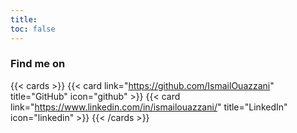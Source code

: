 ```yaml
---
title: 
toc: false
---
```



### Find me on
{{< cards >}}
  {{< card link="https://github.com/IsmailOuazzani" title="GitHub" icon="github" >}}
  {{< card link="https://www.linkedin.com/in/ismailouazzani/" title="LinkedIn" icon="linkedin" >}}
{{< /cards >}}

